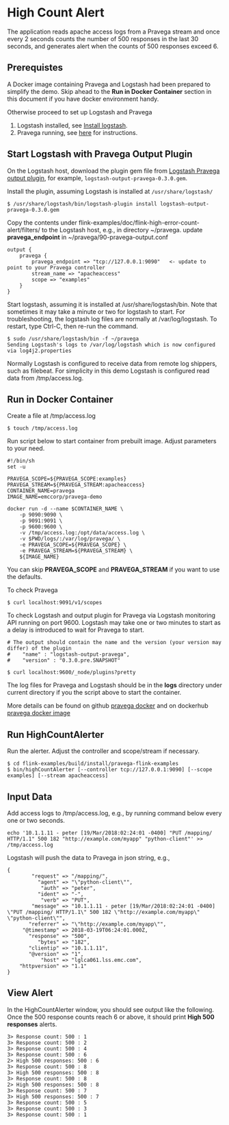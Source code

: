 # High Count Alert #

The application reads apache access logs from a Pravega stream and once every 2 seconds
counts the number of 500 responses in the last 30 seconds, and generates
alert when the counts of 500 responses exceed 6.

## Prerequistes ##

A Docker image containing Pravega and Logstash had been prepared to simplify the demo. Skip ahead to the **Run in Docker Container** section in this document if you have docker environment handy.

Otherwise proceed to set up Logstash and Pravega

1. Logstash installed, see [Install logstash](https://www.elastic.co/guide/en/logstash/5.6/installing-logstash.html).
2. Pravega running, see [here](http://pravega.io/docs/latest/getting-started/) for instructions.

## Start Logstash with Pravega Output Plugin ##

On the Logstash host, download the plugin gem file from [Logstash Pravega output plugin](https://github.com/pravega/logstash-output-pravega/releases), for example, `logstash-output-pravega-0.3.0.gem`.

Install the plugin, assuming Logstash is installed at `/usr/share/logstash/`
```
$ /usr/share/logstash/bin/logstash-plugin install logstash-output-pravega-0.3.0.gem
```

Copy the contents under flink-examples/doc/flink-high-error-count-alert/filters/ to the Logstash host, e.g., in directory ~/pravega.
update **pravega_endpoint** in ~/pravega/90-pravega-output.conf

```
output {
    pravega {
        pravega_endpoint => "tcp://127.0.0.1:9090"   <- update to point to your Pravega controller
        stream_name => "apacheaccess"
        scope => "examples"
    }
}
```

Start logstash, assuming it is installed at /usr/share/logstash/bin.
Note that sometimes it may take a minute or two for logstash to start. For troubleshooting, the logstash log files are 
normally at /var/log/logstash. To restart, type Ctrl-C, then re-run the command.

```
$ sudo /usr/share/logstash/bin -f ~/pravega
Sending Logstash's logs to /var/log/logstash which is now configured via log4j2.properties
```

Normally Logstash is configured to receive data from remote log shippers, such as filebeat. For simplicity in this demo
Logstash is configured read data from /tmp/access.log.

## Run in Docker Container ##

Create a file at /tmp/access.log
```
$ touch /tmp/access.log
```

Run script below to start container from prebuilt image. Adjust parameters to your need.
```
#!/bin/sh
set -u

PRAVEGA_SCOPE=${PRAVEGA_SCOPE:examples}
PRAVEGA_STREAM=${PRAVEGA_STREAM:apacheaccess}
CONTAINER_NAME=pravega
IMAGE_NAME=emccorp/pravega-demo

docker run -d --name $CONTAINER_NAME \
    -p 9090:9090 \
    -p 9091:9091 \
    -p 9600:9600 \
    -v /tmp/access.log:/opt/data/access.log \
    -v $PWD/logs/:/var/log/pravega/ \
    -e PRAVEGA_SCOPE=${PRAVEGA_SCOPE} \
    -e PRAVEGA_STREAM=${PRAVEGA_STREAM} \
    ${IMAGE_NAME} 
```

You can skip **PRAVEGA_SCOPE** and **PRAVEGA_STREAM** if you want to use the defaults.

To check Pravega
```
$ curl localhost:9091/v1/scopes
```

To check Logstash and output plugin for Pravega via Logstash monitoring API running on port 9600. Logstash may take one or two minutes to start as a delay is introduced to wait for Pravega to start.
```
# The output should contain the name and the version (your version may differ) of the plugin  
#    "name" : "logstash-output-pravega",
#    "version" : "0.3.0.pre.SNAPSHOT"

$ curl localhost:9600/_node/plugins?pretty
```

The log files for Pravega and Logstash should be in the **logs** directory under current directory if you the script above to start the container.

More details can be found on github [pravega docker](https://github.com/hldnova/pravega-docker) and on dockerhub [pravega docker image](https://hub.docker.com/r/emccorp/pravega-demo/) 

## Run HighCountAlerter ##

Run the alerter. Adjust the controller and scope/stream if necessary.
```
$ cd flink-examples/build/install/pravega-flink-examples
$ bin/highCountAlerter [--controller tcp://127.0.0.1:9090] [--scope examples] [--stream apacheaccess]
```

## Input Data ##

Add access logs to /tmp/access.log, e.g., by running command below every one or two seconds.
```
echo '10.1.1.11 - peter [19/Mar/2018:02:24:01 -0400] "PUT /mapping/ HTTP/1.1" 500 182 "http://example.com/myapp" "python-client"' >> /tmp/access.log
```

Logstash will push the data to Pravega in json string, e.g.,
```
{
        "request" => "/mapping/",
          "agent" => "\"python-client\"",
           "auth" => "peter",
          "ident" => "-",
           "verb" => "PUT",
        "message" => "10.1.1.11 - peter [19/Mar/2018:02:24:01 -0400] \"PUT /mapping/ HTTP/1.1\" 500 182 \"http://example.com/myapp\" \"python-client\"",
       "referrer" => "\"http://example.com/myapp\"",
     "@timestamp" => 2018-03-19T06:24:01.000Z,
       "response" => "500",
          "bytes" => "182",
       "clientip" => "10.1.1.11",
       "@version" => "1",
           "host" => "lglca061.lss.emc.com",
    "httpversion" => "1.1"
}
```

## View Alert ##
In the HighCountAlerter window, you should see output like the following. Once the 500 response counts reach 6 or above, it
should print **High 500 responses** alerts. 
```
3> Response count: 500 : 1
3> Response count: 500 : 2
3> Response count: 500 : 4
3> Response count: 500 : 6
2> High 500 responses: 500 : 6
3> Response count: 500 : 8
3> High 500 responses: 500 : 8
3> Response count: 500 : 8
2> High 500 responses: 500 : 8
3> Response count: 500 : 7
3> High 500 responses: 500 : 7
3> Response count: 500 : 5
3> Response count: 500 : 3
3> Response count: 500 : 1
```
